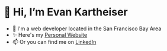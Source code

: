 # 👋 Hi, I’m Evan Kartheiser
- 👀 I'm a web developer located in the San Francisco Bay Area
- ✨ Here's my <a href="http://evankartheiser.com">Personal Website</a>
- 📫 Or you can find me on <a href="https://www.linkedin.com/in/evankart/">LinkedIn</a>

<!-- evankart/evankart is a ✨ special ✨ repository because its `README.md` (this file) appears on your GitHub profile.
You can click the Preview link to take a look at your changes.
--->
